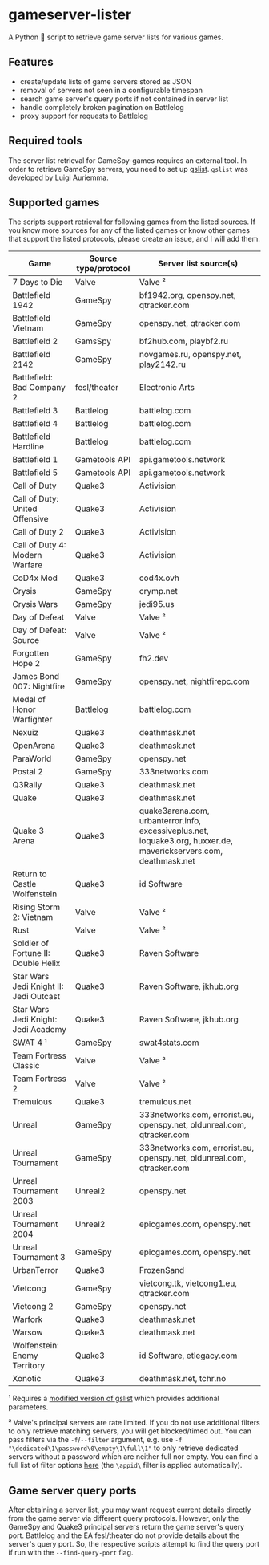 # gameserver-lister

A Python 🐍 script to retrieve game server lists for various games.

## Features

- create/update lists of game servers stored as JSON
- removal of servers not seen in a configurable timespan
- search game server's query ports if not contained in server list
- handle completely broken pagination on Battlelog
- proxy support for requests to Battlelog

## Required tools

The server list retrieval for GameSpy-games requires an external tool. In order to retrieve GameSpy servers, you need to set up [gslist](http://aluigi.altervista.org/papers.htm#gslist). `gslist` was developed by Luigi Auriemma.

## Supported games

The scripts support retrieval for following games from the listed sources. If you know more sources for any of the listed games or know other games that support the listed protocols, please create an issue, and I will add them.

| Game                                   | Source type/protocol | Server list source(s)                                                                                             |
|----------------------------------------|----------------------|-------------------------------------------------------------------------------------------------------------------|
| 7 Days to Die                          | Valve                | Valve ²                                                                                                           |
| Battlefield 1942                       | GameSpy              | bf1942.org, openspy.net, qtracker.com                                                                             |
| Battlefield Vietnam                    | GameSpy              | openspy.net, qtracker.com                                                                                         |
| Battlefield 2                          | GamsSpy              | bf2hub.com, playbf2.ru                                                                                            |
| Battlefield 2142                       | GameSpy              | novgames.ru, openspy.net, play2142.ru                                                                             |
| Battlefield: Bad Company 2             | fesl/theater         | Electronic Arts                                                                                                   |
| Battlefield 3                          | Battlelog            | battlelog.com                                                                                                     |
| Battlefield 4                          | Battlelog            | battlelog.com                                                                                                     |
| Battlefield Hardline                   | Battlelog            | battlelog.com                                                                                                     |
| Battlefield 1                          | Gametools API        | api.gametools.network                                                                                             |
| Battlefield 5                          | Gametools API        | api.gametools.network                                                                                             |
| Call of Duty                           | Quake3               | Activision                                                                                                        |
| Call of Duty: United Offensive         | Quake3               | Activision                                                                                                        |
| Call of Duty 2                         | Quake3               | Activision                                                                                                        |
| Call of Duty 4: Modern Warfare         | Quake3               | Activision                                                                                                        |
| CoD4x Mod                              | Quake3               | cod4x.ovh                                                                                                         |
| Crysis                                 | GameSpy              | crymp.net                                                                                                         |
| Crysis Wars                            | GameSpy              | jedi95.us                                                                                                         |
| Day of Defeat                          | Valve                | Valve ²                                                                                                           |
| Day of Defeat: Source                  | Valve                | Valve ²                                                                                                           |
| Forgotten Hope 2                       | GameSpy              | fh2.dev                                                                                                           |
| James Bond 007: Nightfire              | GameSpy              | openspy.net, nightfirepc.com                                                                                      |
| Medal of Honor Warfighter              | Battlelog            | battlelog.com                                                                                                     |
| Nexuiz                                 | Quake3               | deathmask.net                                                                                                     |
| OpenArena                              | Quake3               | deathmask.net                                                                                                     |
| ParaWorld                              | GameSpy              | openspy.net                                                                                                       |
| Postal 2                               | GameSpy              | 333networks.com                                                                                                   |
| Q3Rally                                | Quake3               | deathmask.net                                                                                                     |
| Quake                                  | Quake3               | deathmask.net                                                                                                     |
| Quake 3 Arena                          | Quake3               | quake3arena.com, urbanterror.info, excessiveplus.net, ioquake3.org, huxxer.de, maverickservers.com, deathmask.net |
| Return to Castle Wolfenstein           | Quake3               | id Software                                                                                                       |
| Rising Storm 2: Vietnam                | Valve                | Valve ²                                                                                                           |
| Rust                                   | Valve                | Valve ²                                                                                                           |
| Soldier of Fortune II: Double Helix    | Quake3               | Raven Software                                                                                                    |
| Star Wars Jedi Knight II: Jedi Outcast | Quake3               | Raven Software, jkhub.org                                                                                         |
| Star Wars Jedi Knight: Jedi Academy    | Quake3               | Raven Software, jkhub.org                                                                                         |
| SWAT 4 ¹                               | GameSpy              | swat4stats.com                                                                                                    |
| Team Fortress Classic                  | Valve                | Valve ²                                                                                                           |
| Team Fortress 2                        | Valve                | Valve ²                                                                                                           |
| Tremulous                              | Quake3               | tremulous.net                                                                                                     |
| Unreal                                 | GameSpy              | 333networks.com, errorist.eu, openspy.net, oldunreal.com, qtracker.com                                            |
| Unreal Tournament                      | GameSpy              | 333networks.com, errorist.eu, openspy.net, oldunreal.com, qtracker.com                                            |
| Unreal Tournament 2003                 | Unreal2              | openspy.net                                                                                                       |
| Unreal Tournament 2004                 | Unreal2              | epicgames.com, openspy.net                                                                                        |
| Unreal Tournament 3                    | GameSpy              | epicgames.com, openspy.net                                                                                        |
| UrbanTerror                            | Quake3               | FrozenSand                                                                                                        |
| Vietcong                               | GameSpy              | vietcong.tk, vietcong1.eu, qtracker.com                                                                           |
| Vietcong 2                             | GameSpy              | openspy.net                                                                                                       |
| Warfork                                | Quake3               | deathmask.net                                                                                                     |
| Warsow                                 | Quake3               | deathmask.net                                                                                                     |
| Wolfenstein: Enemy Territory           | Quake3               | id Software, etlegacy.com                                                                                         |
| Xonotic                                | Quake3               | deathmask.net, tchr.no                                                                                            |

¹ Requires a [modified version of gslist](https://github.com/cetteup/gslist) which provides additional parameters.

² Valve's principal servers are rate limited. If you do not use additional filters to only retrieve matching servers, you will get blocked/timed out. You can pass filters via the `-f`/`--filter` argument, e.g. use `-f "\dedicated\1\password\0\empty\1\full\1"` to only retrieve dedicated servers without a password which are neither full nor empty. You can find a full list of filter options [here](https://developer.valvesoftware.com/wiki/Master_Server_Query_Protocol#Filter) (the `\appid\` filter is applied automatically). 

## Game server query ports

After obtaining a server list, you may want request current details directly from the game server via different query protocols. However, only the GameSpy and Quake3 principal servers return the game server's query port. Battlelog and the EA fesl/theater do not provide details about the server's query port. So, the respective scripts attempt to find the query port if run with the `--find-query-port` flag.
